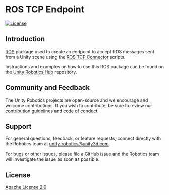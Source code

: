 # ROS TCP Endpoint

[![License](https://img.shields.io/badge/License-Apache%202.0-blue.svg)](https://opensource.org/licenses/Apache-2.0)

## Introduction

[ROS](https://www.ros.org/) package used to create an endpoint to accept ROS messages sent from a Unity scene using the [ROS TCP Connector](https://github.com/Unity-Technologies/ROS-TCP-Connector) scripts.

Instructions and examples on how to use this ROS package can be found on the [Unity Robotics Hub](https://github.com/Unity-Technologies/Unity-Robotics-Hub/blob/master/tutorials/ros_unity_integration/README.md) repository.

## Community and Feedback

The Unity Robotics projects are open-source and we encourage and welcome contributions. 
If you wish to contribute, be sure to review our [contribution guidelines](CONTRIBUTING.md) 
and [code of conduct](CODE_OF_CONDUCT.md).

## Support
For general questions, feedback, or feature requests, connect directly with the 
Robotics team at [unity-robotics@unity3d.com](mailto:unity-robotics@unity3d.com).

For bugs or other issues, please file a GitHub issue and the Robotics team will 
investigate the issue as soon as possible.

## License
[Apache License 2.0](LICENSE)